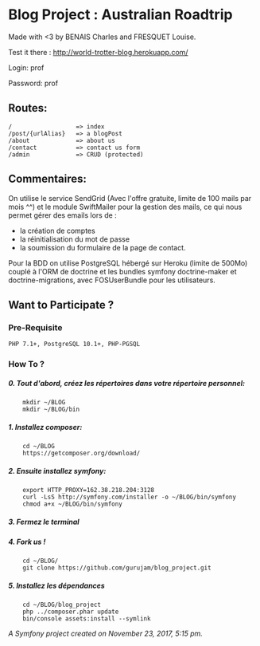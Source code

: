 Blog Project : Australian Roadtrip
============

Made with <3 by BENAIS Charles and FRESQUET Louise.

Test it there : http://world-trotter-blog.herokuapp.com/

Login: prof

Password: prof

## Routes:

	/                  => index
	/post/{urlAlias}   => a blogPost
	/about             => about us
	/contact           => contact us form
	/admin             => CRUD (protected)


## Commentaires:
On utilise le service SendGrid (Avec l'offre gratuite, limite de 100 mails par mois ^^) et le module SwiftMailer pour la gestion des mails, ce qui nous permet gérer des emails lors de :
- la création de comptes
- la réinitialisation du mot de passe
- la soumission du formulaire de la page de contact. 

Pour la BDD on utilise PostgreSQL hébergé sur Heroku (limite de 500Mo) couplé à l'ORM de doctrine et les bundles symfony doctrine-maker et doctrine-migrations, avec FOSUserBundle pour les utilisateurs.



## Want to Participate ?

### Pre-Requisite
	PHP 7.1+, PostgreSQL 10.1+, PHP-PGSQL

### How To ?
#####	0. Tout d'abord, créez les répertoires dans votre répertoire personnel: 
		mkdir ~/BLOG
		mkdir ~/BLOG/bin

#####	1. Installez composer:
		cd ~/BLOG
		https://getcomposer.org/download/

#####	2. Ensuite installez symfony:
		export HTTP_PROXY=162.38.218.204:3128
		curl -LsS http://symfony.com/installer -o ~/BLOG/bin/symfony
		chmod a+x ~/BLOG/bin/symfony

#####	3. Fermez le terminal

#####	4. Fork us !
		cd ~/BLOG/
		git clone https://github.com/gurujam/blog_project.git

#####	5. Installez les dépendances
		cd ~/BLOG/blog_project
		php ../composer.phar update
		bin/console assets:install --symlink




_A Symfony project created on November 23, 2017, 5:15 pm._
